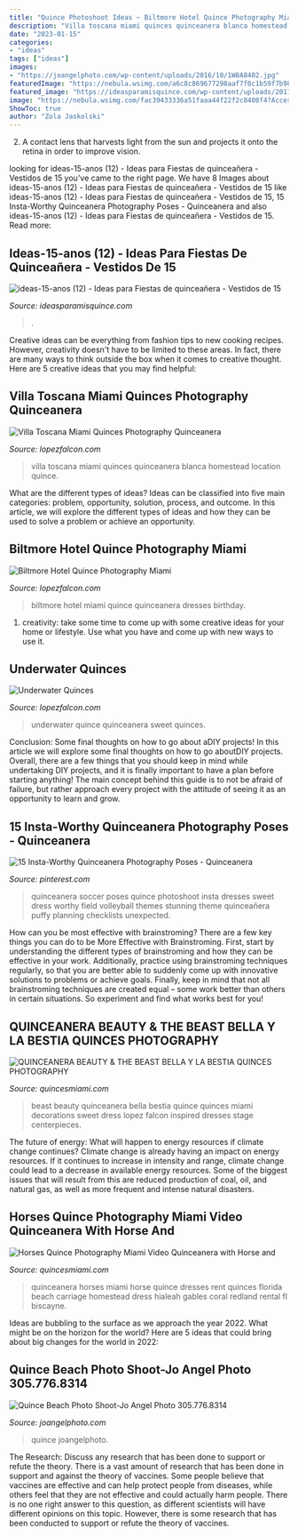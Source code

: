 ```yaml
---
title: "Quince Photoshoot Ideas ~ Biltmore Hotel Quince Photography Miami"
description: "Villa toscana miami quinces quinceanera blanca homestead location quince"
date: "2023-01-15"
categories:
- "ideas"
tags: ["ideas"]
images:
- "https://joangelphoto.com/wp-content/uploads/2016/10/1W8A8402.jpg"
featuredImage: "https://nebula.wsimg.com/a6c8c869677298aaf7f0c1b59f7b98bf?AccessKeyId=4A28D266E17791D57EC5&amp;disposition=0&amp;alloworigin=1"
featured_image: "https://ideasparamisquince.com/wp-content/uploads/2017/06/ideas-15-anos-12.jpg"
image: "https://nebula.wsimg.com/fac39433336a51faaa44f22f2c8408f4?AccessKeyId=DEBBC2C15CD22E7FE988&amp;disposition=0&amp;alloworigin=1"
ShowToc: true
author: "Zola Jaskolski"
---
```



2. A contact lens that harvests light from the sun and projects it onto the retina in order to improve vision.

	

		
looking for ideas-15-anos (12) - Ideas para Fiestas de quinceañera - Vestidos de 15 you've came to the right page. We have 8 Images about ideas-15-anos (12) - Ideas para Fiestas de quinceañera - Vestidos de 15 like ideas-15-anos (12) - Ideas para Fiestas de quinceañera - Vestidos de 15, 15 Insta-Worthy Quinceanera Photography Poses - Quinceanera and also ideas-15-anos (12) - Ideas para Fiestas de quinceañera - Vestidos de 15. Read more:
		
    
## Ideas-15-anos (12) - Ideas Para Fiestas De Quinceañera - Vestidos De 15

<img loading=lazy src="https://ideasparamisquince.com/wp-content/uploads/2017/06/ideas-15-anos-12.jpg" onerror="this.onerror=null;this.src='https://tse4.mm.bing.net/th?id=OIP.W2s1FwFawPDys81z3kfTxgHaHa&amp;pid=15.1';" alt="ideas-15-anos (12) - Ideas para Fiestas de quinceañera - Vestidos de 15">

_Source: ideasparamisquince.com_

>. 

	

Creative ideas can be everything from fashion tips to new cooking recipes. However, creativity doesn't have to be limited to these areas. In fact, there are many ways to think outside the box when it comes to creative thought. Here are 5 creative ideas that you may find helpful:

    
## Villa Toscana Miami Quinces Photography Quinceanera

<img loading=lazy src="https://nebula.wsimg.com/fac39433336a51faaa44f22f2c8408f4?AccessKeyId=DEBBC2C15CD22E7FE988&amp;disposition=0&amp;alloworigin=1" onerror="this.onerror=null;this.src='https://tse3.mm.bing.net/th?id=OIP.76WnKoXLK1zFVHOMw9MrkgHaLM&amp;pid=15.1';" alt="Villa Toscana Miami Quinces Photography Quinceanera">

_Source: lopezfalcon.com_

>villa toscana miami quinces quinceanera blanca homestead location quince. 

	

What are the different types of ideas?
Ideas can be classified into five main categories: problem, opportunity, solution, process, and outcome. In this article, we will explore the different types of ideas and how they can be used to solve a problem or achieve an opportunity.

    
## Biltmore Hotel Quince Photography Miami

<img loading=lazy src="https://nebula.wsimg.com/f30bdc30b9e9fd131d4fb6bfba9bfa6e?AccessKeyId=DEBBC2C15CD22E7FE988&amp;disposition=0&amp;alloworigin=1" onerror="this.onerror=null;this.src='https://tse3.mm.bing.net/th?id=OIP.L8Oia52rSpgZuJZSI1u4gAHaKK&amp;pid=15.1';" alt="Biltmore Hotel Quince Photography Miami">

_Source: lopezfalcon.com_

>biltmore hotel miami quince quinceanera dresses birthday. 

	

1. creativity: take some time to come up with some creative ideas for your home or lifestyle. Use what you have and come up with new ways to use it.

    
## Underwater Quinces

<img loading=lazy src="https://nebula.wsimg.com/8c059a2abc2324e1a45db01b521b5afd?AccessKeyId=DEBBC2C15CD22E7FE988&amp;disposition=0&amp;alloworigin=1" onerror="this.onerror=null;this.src='https://tse4.mm.bing.net/th?id=OIP.cjl9H2DtH9beOj0rLuQMCQHaJK&amp;pid=15.1';" alt="Underwater Quinces">

_Source: lopezfalcon.com_

>underwater quince quinceanera sweet quinces. 

	

Conclusion: Some final thoughts on how to go about aDIY projects!
In this article we will explore some final thoughts on how to go aboutDIY projects. Overall, there are a few things that you should keep in mind while undertaking DIY projects, and it is finally important to have a plan before starting anything! The main concept behind this guide is to not be afraid of failure, but rather approach every project with the attitude of seeing it as an opportunity to learn and grow.

    
## 15 Insta-Worthy Quinceanera Photography Poses - Quinceanera

<img loading=lazy src="https://i.pinimg.com/736x/74/4f/b1/744fb1a22368803b3eec92127e4a39f2--quinceanera-photography-quinceanera-photoshoot-poses.jpg" onerror="this.onerror=null;this.src='https://tse4.mm.bing.net/th?id=OIP.31eivM6vyDDDHdHUgNeTbgHaLE&amp;pid=15.1';" alt="15 Insta-Worthy Quinceanera Photography Poses - Quinceanera">

_Source: pinterest.com_

>quinceanera soccer poses quince photoshoot insta dresses sweet dress worthy field volleyball themes stunning theme quinceañera puffy planning checklists unexpected. 

	

How can you be most effective with brainstroming?
There are a few key things you can do to be More Effective with Brainstroming. First, start by understanding the different types of brainstroming and how they can be effective in your work. Additionally, practice using brainstroming techniques regularly, so that you are better able to suddenly come up with innovative solutions to problems or achieve goals. Finally, keep in mind that not all brainstroming techniques are created equal – some work better than others in certain situations. So experiment and find what works best for you!

    
## QUINCEANERA BEAUTY &amp; THE BEAST BELLA Y LA BESTIA QUINCES PHOTOGRAPHY

<img loading=lazy src="https://nebula.wsimg.com/a6c8c869677298aaf7f0c1b59f7b98bf?AccessKeyId=4A28D266E17791D57EC5&amp;disposition=0&amp;alloworigin=1" onerror="this.onerror=null;this.src='https://tse3.mm.bing.net/th?id=OIP.cnD-7z1BjLvVO8UZ6wrj4wHaFa&amp;pid=15.1';" alt="QUINCEANERA BEAUTY &amp; THE BEAST BELLA Y LA BESTIA QUINCES PHOTOGRAPHY">

_Source: quincesmiami.com_

>beast beauty quinceanera bella bestia quince quinces miami decorations sweet dress lopez falcon inspired dresses stage centerpieces. 

	

The future of energy: What will happen to energy resources if climate change continues?
Climate change is already having an impact on energy resources. If it continues to increase in intensity and range, climate change could lead to a decrease in available energy resources. Some of the biggest issues that will result from this are reduced production of coal, oil, and natural gas, as well as more frequent and intense natural disasters.

    
## Horses Quince Photography Miami Video Quinceanera With Horse And

<img loading=lazy src="https://nebula.wsimg.com/7b40247ab7ea780aa754af00f1823ad5?AccessKeyId=4A28D266E17791D57EC5&amp;disposition=0&amp;alloworigin=1" onerror="this.onerror=null;this.src='https://tse2.mm.bing.net/th?id=OIP.8vji8A1clbW4R9waL-K6qwHaEK&amp;pid=15.1';" alt="Horses Quince Photography Miami Video Quinceanera with Horse and">

_Source: quincesmiami.com_

>quinceanera horses miami horse quince dresses rent quinces florida beach carriage homestead dress hialeah gables coral redland rental fl biscayne. 

	

Ideas are bubbling to the surface as we approach the year 2022. What might be on the horizon for the world? Here are 5 ideas that could bring about big changes for the world in 2022:

    
## Quince Beach Photo Shoot-Jo Angel Photo 305.776.8314

<img loading=lazy src="https://joangelphoto.com/wp-content/uploads/2016/10/1W8A8402.jpg" onerror="this.onerror=null;this.src='https://tse2.mm.bing.net/th?id=OIP.FbO3WCbybuHn4AnbBT-buwHaEt&amp;pid=15.1';" alt="Quince Beach Photo Shoot-Jo Angel Photo 305.776.8314">

_Source: joangelphoto.com_

>quince joangelphoto. 

	

The Research: Discuss any research that has been done to support or refute the theory.
There is a vast amount of research that has been done in support and against the theory of vaccines. Some people believe that vaccines are effective and can help protect people from diseases, while others feel that they are not effective and could actually harm people. There is no one right answer to this question, as different scientists will have different opinions on this topic. However, there is some research that has been conducted to support or refute the theory of vaccines.


